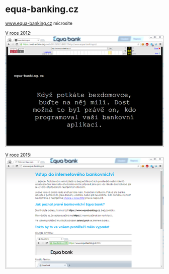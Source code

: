 # equa-banking.cz
www.equa-banking.cz microsite

V roce 2012:
![www.equa-banking.cz 2012](equa-banking-2012.png)

V roce 2015:
![www.equa-banking.cz 2015](equa-banking-2015.png)
